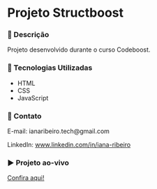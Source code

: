<!DOCTYPE html>
<html lang="pt-br">

<head>
  <meta charset="UTF-8">
  <meta name="viewport" content="width=device-width, initial-scale=1.0">
</head>

<body>
  <h1>Projeto Structboost</h1>

  <h3>📃 Descrição</h3>
  <p>Projeto desenvolvido durante o curso Codeboost.</p>

  <h3>🚀 Tecnologias Utilizadas</h3>
  <ul>
    <li>
      HTML
    </li>
    <li>
      CSS
    </li>
    <li>
      JavaScript
    </li>
  </ul>

  <h3>📧 Contato</h3>
  <p>E-mail: ianaribeiro.tech@gmail.com</p>
  <p>LinkedIn: <a href="https://www.linkedin.com/in/iana-ribeiro/">www.linkedin.com/in/iana-ribeiro</a></p>

  <h3>▶️ Projeto ao-vivo</h3>
  <a href="https://iana-ribeiro.github.io/structboost" target="_blank">Confira aqui!</a>
</body>

</html>
